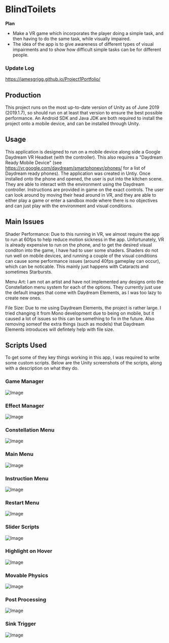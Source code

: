 # BlindToilets
**Plan**
- Make a VR game which incorporates the player doing a simple task, and then having to do the same task, while visually impaired.
- The idea of the app is to give awareness of different types of visual impairments and to show how difficult simple tasks can be for different people.

### Update Log
https://jamesgrigg.github.io/Project1Portfolio/

## Production
This project runs on the most up-to-date version of Unity as of June 2019 (2019.1.7), so should run on at least that version to ensure the best possible performance. An Android SDK and Java JDK are both required to install the project onto a mobile device, and can be installed through Unity.

## Usage
This application is designed to run on a mobile device along side a Google Daydream VR Headset (with the controller). This also requires a "Daydream Ready Mobile Device" (see https://vr.google.com/daydream/smartphonevr/phones/ for a list of Daydream ready phones). The application was created in Untiy. Once installed onto the phone and opened, the user is put into the kitchen scene. They are able to interact with the environment using the Daydream controller. Instructions are provided in game on the exact controls. The user can look around by moving their head around in VR, and they are able to either play a game or enter a sandbox mode where there is no objectives and can just play with the environment and visual conditions.

## Main Issues
Shader Performance: Due to this running in VR, we almost require the app to run at 60fps to help reduce motion sickness in the app. Unfortunately, VR is already expensive to run on the phone, and to get the desired visual conditon into the game, I have had to user some shaders. Shaders do not run well on mobile devices, and running a couple of the visual conditions can cause some performance issues (around 40fps gameplay can occur), which can be noticable. This mainly just happens with Cataracts and sometimes Starbursts.

Menu Art: I am not an artist and have not implemented any designs onto the Constellation menu system for each of the options. They currently just use the default images that come with Daydream Elements, as I was too lazy to create new ones.

File Size: Due to me using Daydream Elements, the project is rather large. I tried changing it from Mono development due to being on mobile, but it caused a lot of issues so this can be something to fix in the future. Also removing someof the extra things (such as models) that Daydream Elements introduces will defintely help with file size.

## Scripts Used
To get some of they key things working in this app, I was required to write some custom scripts. Below are the Unity screenshots of the scripts, along with a description on what they do.

### Game Manager

![Image](ReadMeImages/GameManagerScript.png)

### Effect Manager

![Image](ReadMeImages/EffectManagerScript.png)

### Constellation Menu

![Image](ReadMeImages/ConstellationMenuScript.png)

### Main Menu

![Image](ReadMeImages/MainMenuScript.png)

### Instruction Menu

![Image](ReadMeImages/InstructionsMenuScript.png)

### Restart Menu

![Image](ReadMeImages/RestartMenuScript.png)

### Slider Scripts

![Image](ReadMeImages/SliderScript.png)

### Highlight on Hover

![Image](ReadMeImages/HighlightOnHoverScript.png)

### Movable Physics

![Image](ReadMeImages/MoveablePhysicsObjectScript.png)

### Post Processing

![Image](ReadMeImages/PostProcessingExampleScript.png)

### Sink Trigger

![Image](ReadMeImages/SinkTriggerScript.png)
